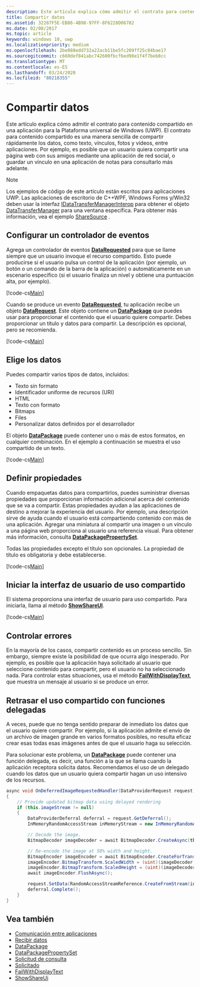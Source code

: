 ```yaml
---
description: Este artículo explica cómo admitir el contrato para contenido compartido en una aplicación para la Plataforma universal de Windows (UWP).
title: Compartir datos
ms.assetid: 32287F5E-EB86-4B98-97FF-8F6228D06782
ms.date: 02/08/2017
ms.topic: article
keywords: windows 10, uwp
ms.localizationpriority: medium
ms.openlocfilehash: 2be088edd732a22acb11be5fc209ff25c84bae17
ms.sourcegitcommit: c660def841abc742600fbcf6ed98e1f4f7beb8cc
ms.translationtype: MT
ms.contentlocale: es-ES
ms.lasthandoff: 03/24/2020
ms.locfileid: "80218355"
---
```

# <a name="share-data"></a>Compartir datos


Este artículo explica cómo admitir el contrato para contenido compartido en una aplicación para la Plataforma universal de Windows (UWP). El contrato para contenido compartido es una manera sencilla de compartir rápidamente los datos, como texto, vínculos, fotos y vídeos, entre aplicaciones. Por ejemplo, es posible que un usuario quiera compartir una página web con sus amigos mediante una aplicación de red social, o guardar un vínculo en una aplicación de notas para consultarlo más adelante.

> [!NOTE]
> Los ejemplos de código de este artículo están escritos para aplicaciones UWP. Las aplicaciones de escritorio de C++WPF, Windows Forms y/Win32 deben usar la interfaz [IDataTransferManagerInterop](https://docs.microsoft.com/windows/win32/api/shobjidl_core/nn-shobjidl_core-idatatransfermanagerinterop) para obtener el objeto [DataTransferManager](https://docs.microsoft.com/uwp/api/windows.applicationmodel.datatransfer.datatransfermanager) para una ventana específica. Para obtener más información, vea el ejemplo [ShareSource](https://github.com/microsoft/Windows-classic-samples/tree/master/Samples/ShareSource) .

## <a name="set-up-an-event-handler"></a>Configurar un controlador de eventos

Agrega un controlador de eventos [**DataRequested**](https://docs.microsoft.com/uwp/api/windows.applicationmodel.datatransfer.datatransfermanager.datarequested) para que se llame siempre que un usuario invoque el recurso compartido. Esto puede producirse si el usuario pulsa un control de la aplicación (por ejemplo, un botón o un comando de la barra de la aplicación) o automáticamente en un escenario específico (si el usuario finaliza un nivel y obtiene una puntuación alta, por ejemplo).

[!code-cs[Main](./code/share_data/cs/MainPage.xaml.cs#SnippetPrepareToShare)]

Cuando se produce un evento [**DataRequested**](https://docs.microsoft.com/uwp/api/windows.applicationmodel.datatransfer.datatransfermanager.datarequested), tu aplicación recibe un objeto [**DataRequest**](https://docs.microsoft.com/uwp/api/Windows.ApplicationModel.DataTransfer.DataRequest). Este objeto contiene un [**DataPackage**](https://docs.microsoft.com/uwp/api/Windows.ApplicationModel.DataTransfer.DataPackage) que puedes usar para proporcionar el contenido que el usuario quiere compartir. Debes proporcionar un título y datos para compartir. La descripción es opcional, pero se recomienda.

[!code-cs[Main](./code/share_data/cs/MainPage.xaml.cs#SnippetCreateRequest)]

## <a name="choose-data"></a>Elige los datos

Puedes compartir varios tipos de datos, incluidos:

-   Texto sin formato
-   Identificador uniforme de recursos (URI)
-   HTML
-   Texto con formato
-   Bitmaps
-   Files
-   Personalizar datos definidos por el desarrollador

El objeto [**DataPackage**](https://docs.microsoft.com/uwp/api/Windows.ApplicationModel.DataTransfer.DataPackage) puede contener uno o más de estos formatos, en cualquier combinación. En el ejemplo a continuación se muestra el uso compartido de un texto.

[!code-cs[Main](./code/share_data/cs/MainPage.xaml.cs#SnippetSetContent)]

## <a name="set-properties"></a>Definir propiedades

Cuando empaquetas datos para compartirlos, puedes suministrar diversas propiedades que proporcionan información adicional acerca del contenido que se va a compartir. Estas propiedades ayudan a las aplicaciones de destino a mejorar la experiencia del usuario. Por ejemplo, una descripción sirve de ayuda cuando el usuario está compartiendo contenido con más de una aplicación. Agregar una miniatura al compartir una imagen o un vínculo a una página web proporciona al usuario una referencia visual. Para obtener más información, consulta [**DataPackagePropertySet**](https://docs.microsoft.com/uwp/api/Windows.ApplicationModel.DataTransfer.DataPackagePropertySet).

Todas las propiedades excepto el título son opcionales. La propiedad de título es obligatoria y debe establecerse.

[!code-cs[Main](./code/share_data/cs/MainPage.xaml.cs#SnippetSetProperties)]

## <a name="launch-the-share-ui"></a>Iniciar la interfaz de usuario de uso compartido

El sistema proporciona una interfaz de usuario para uso compartido. Para iniciarla, llama al método [**ShowShareUI**](https://docs.microsoft.com/uwp/api/windows.applicationmodel.datatransfer.datatransfermanager.showshareui).

[!code-cs[Main](./code/share_data/cs/MainPage.xaml.cs#SnippetShowUI)]

## <a name="handle-errors"></a>Controlar errores

En la mayoría de los casos, compartir contenido es un proceso sencillo. Sin embargo, siempre existe la posibilidad de que ocurra algo inesperado. Por ejemplo, es posible que la aplicación haya solicitado al usuario que seleccione contenido para compartir, pero el usuario no ha seleccionado nada. Para controlar estas situaciones, usa el método [**FailWithDisplayText**](https://docs.microsoft.com/uwp/api/Windows.ApplicationModel.DataTransfer.DataRequest#Windows_ApplicationModel_DataTransfer_DataRequest_FailWithDisplayText_System_String_), que muestra un mensaje al usuario si se produce un error.

## <a name="delay-share-with-delegates"></a>Retrasar el uso compartido con funciones delegadas

A veces, puede que no tenga sentido preparar de inmediato los datos que el usuario quiere compartir. Por ejemplo, si la aplicación admite el envío de un archivo de imagen grande en varios formatos posibles, no resulta eficaz crear esas todas esas imágenes antes de que el usuario haga su selección.

Para solucionar este problema, un [**DataPackage**](https://docs.microsoft.com/uwp/api/Windows.ApplicationModel.DataTransfer.DataPackage) puede contener una función delegada, es decir, una función a la que se llama cuando la aplicación receptora solicita datos. Recomendamos el uso de un delegado cuando los datos que un usuario quiera compartir hagan un uso intensivo de los recursos.

<!-- For some reason, this snippet was inline in the WDCML topic. Suggest moving to VS project with rest of snippets. -->
```cs
async void OnDeferredImageRequestedHandler(DataProviderRequest request)
{
    // Provide updated bitmap data using delayed rendering
    if (this.imageStream != null)
    {
        DataProviderDeferral deferral = request.GetDeferral();
        InMemoryRandomAccessStream inMemoryStream = new InMemoryRandomAccessStream();

        // Decode the image.
        BitmapDecoder imageDecoder = await BitmapDecoder.CreateAsync(this.imageStream);

        // Re-encode the image at 50% width and height.
        BitmapEncoder imageEncoder = await BitmapEncoder.CreateForTranscodingAsync(inMemoryStream, imageDecoder);
        imageEncoder.BitmapTransform.ScaledWidth = (uint)(imageDecoder.OrientedPixelWidth * 0.5);
        imageEncoder.BitmapTransform.ScaledHeight = (uint)(imageDecoder.OrientedPixelHeight * 0.5);
        await imageEncoder.FlushAsync();

        request.SetData(RandomAccessStreamReference.CreateFromStream(inMemoryStream));
        deferral.Complete();
    }
}
```

## <a name="see-also"></a>Vea también 

* [Comunicación entre aplicaciones](index.md)
* [Recibir datos](receive-data.md)
* [DataPackage](https://docs.microsoft.com/uwp/api/windows.applicationmodel.datatransfer.datapackage)
* [DataPackagePropertySet](https://docs.microsoft.com/uwp/api/windows.applicationmodel.datatransfer.datapackagepropertyset)
* [Solicitud de consulta](https://docs.microsoft.com/uwp/api/windows.applicationmodel.datatransfer.datarequest)
* [Solicitado](https://docs.microsoft.com/uwp/api/windows.applicationmodel.datatransfer.datatransfermanager.datarequested)
* [FailWithDisplayText](https://docs.microsoft.com/uwp/api/windows.applicationmodel.datatransfer.datarequest.failwithdisplaytext)
* [ShowShareUi](https://docs.microsoft.com/uwp/api/windows.applicationmodel.datatransfer.datatransfermanager.showshareui)
 

